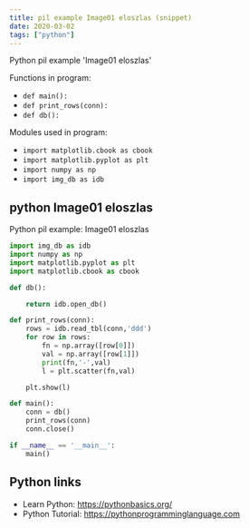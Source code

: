 ```yaml
---
title: pil example Image01 eloszlas (snippet)
date: 2020-03-02
tags: ["python"]
---
```

Python pil example 'Image01 eloszlas'

Functions in program: 
* `def main():`
* `def print_rows(conn):`
* `def db():`

Modules used in program: 
* `import matplotlib.cbook as cbook`
* `import matplotlib.pyplot as plt`
* `import numpy as np`
* `import img_db as idb`

## python Image01 eloszlas

Python pil example: Image01 eloszlas

```python
import img_db as idb
import numpy as np
import matplotlib.pyplot as plt
import matplotlib.cbook as cbook

def db():

    return idb.open_db()

def print_rows(conn):
    rows = idb.read_tbl(conn,'ddd')
    for row in rows:
        fn = np.array([row[0]])
        val = np.array([row[1]])
        print(fn,'-',val)
        l = plt.scatter(fn,val)

    plt.show(l)

def main():
    conn = db()
    print_rows(conn)
    conn.close()

if __name__ == '__main__':
    main()


```

## Python links

- Learn Python: https://pythonbasics.org/
- Python Tutorial: https://pythonprogramminglanguage.com
